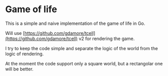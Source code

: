 # Game of life

This is a simple and naive implementation of the game of life in Go.

Will use [https://github.com/gdamore/tcell](https://github.com/gdamore/tcell) v2 for rendering the game.

I try to keep the code simple and separate the logic of the world from the logic of rendering.

At the moment the code support only a square world, but a rectangolar one will be better.

